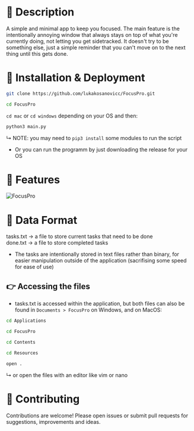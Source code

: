 # 📖 Description<br>
A simple and minimal app to keep you focused. The main feature is the intentionally annoying window that always stays on top of what you're currently doing, not letting you get sidetracked. It doesn't try to be something else, just a simple reminder that you can't move on to the next thing until this gets done.

# 🚀 Installation & Deployment<br>
```bash
git clone https://github.com/lukakosanovicc/FocusPro.git
```
```bash
cd FocusPro
```
`cd mac` or `cd windows` depending on your OS and then:
```bash
python3 main.py
```
↳ NOTE: you may need to `pip3 install` some modules to run the script
- Or you can run the programm by just downloading the release for your OS

# 🎯 Features
![FocusPro](https://github.com/user-attachments/assets/5f6288b1-96e2-46b4-a0b7-17032a8c9f2f)

# 📝 Data Format<br>
tasks.txt -> a file to store current tasks that need to be done<br>
done.txt -> a file to store completed tasks<br>

- The tasks are intentionally stored in text files rather than binary, for easier manipulation outside of the application (sacrifising some speed for ease of use)

## 👉 Accessing the files
- tasks.txt is accessed within the application, but both files can also be found in `Documents > FocusPro` on Windows, and on MacOS:
```bash
cd Applications
```
```bash
cd FocusPro
```
```bash
cd Contents
```
```bash
cd Resources
```
```bash
open .
```
↳ or open the files with an editor like vim or nano

# 🤝 Contributing<br>
Contributions are welcome! Please open issues or submit pull requests for suggestions, improvements and ideas.
